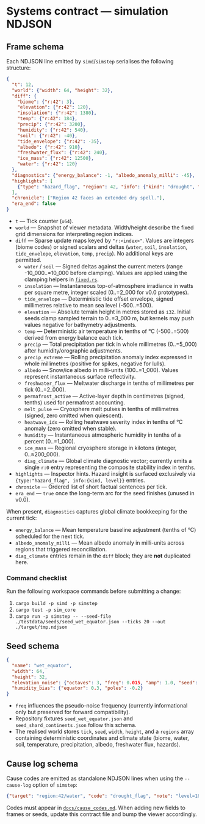 # Systems contract — simulation NDJSON

## Frame schema

Each NDJSON line emitted by `simd`/`simstep` serialises the following structure:

```json
{
  "t": 12,
  "world": {"width": 64, "height": 32},
  "diff": {
    "biome": {"r:42": 3},
    "elevation": {"r:42": 120},
    "insolation": {"r:42": 1380},
    "temp": {"r:42": 184},
    "precip": {"r:42": 3200},
    "humidity": {"r:42": 540},
    "soil": {"r:42": -40},
    "tide_envelope": {"r:42": -35},
    "albedo": {"r:42": 910},
    "freshwater_flux": {"r:42": 240},
    "ice_mass": {"r:42": 12500},
    "water": {"r:42": 120}
  },
  "diagnostics": {"energy_balance": -1, "albedo_anomaly_milli": -45},
  "highlights": [
    {"type": "hazard_flag", "region": 42, "info": {"kind": "drought", "level": 0.43}}
  ],
  "chronicle": ["Region 42 faces an extended dry spell."],
  "era_end": false
}
```

* `t` — Tick counter (`u64`).
* `world` — Snapshot of viewer metadata. Width/height describe the fixed grid dimensions for interpreting region indices.
* `diff` — Sparse update maps keyed by `"r:<index>"`. Values are integers (biome codes) or signed scalars and deltas (`water`, `soil`, `insolation`, `tide_envelope`, `elevation`, `temp`, `precip`). No additional keys are permitted.
  * `water` / `soil` — Signed deltas against the current meters (range -10_000..=10_000 before clamping). Values are applied using the clamping helpers in [`fixed.rs`](../crates/sim_core/src/fixed.rs).
  * `insolation` — Instantaneous top-of-atmosphere irradiance in watts per square metre, integer scaled (0..=2_000 for v0.0 prototypes).
  * `tide_envelope` — Deterministic tide offset envelope, signed millimetres relative to mean sea level (-500..=500).
  * `elevation` — Absolute terrain height in metres stored as `i32`. Initial seeds clamp sampled terrain to 0..=3_000 m, but kernels may push values negative for bathymetry adjustments.
  * `temp` — Deterministic air temperature in tenths of °C (-500..=500) derived from energy balance each tick.
  * `precip` — Total precipitation per tick in whole millimetres (0..=5_000) after humidity/orographic adjustments.
  * `precip_extreme` — Rolling precipitation anomaly index expressed in whole millimetres (positive for spikes, negative for lulls).
  * `albedo` — Snow/ice albedo in milli-units (100..=1_000). Values represent instantaneous surface reflectivity.
  * `freshwater_flux` — Meltwater discharge in tenths of millimetres per tick (0..=2_000).
  * `permafrost_active` — Active-layer depth in centimetres (signed, tenths) used for permafrost accounting.
  * `melt_pulse` — Cryosphere melt pulses in tenths of millimetres (signed, zero omitted when quiescent).
  * `heatwave_idx` — Rolling heatwave severity index in tenths of °C anomaly (zero omitted when stable).
  * `humidity` — Instantaneous atmospheric humidity in tenths of a percent (0..=1_000).
  * `ice_mass` — Regional cryosphere storage in kilotons (integer, 0..≈200_000).
  * `diag_climate` — Global climate diagnostic vector; currently emits a single `r:0` entry representing the composite stability index in tenths.
* `highlights` — Inspector hints. Hazard insight is surfaced exclusively via `{type:"hazard_flag", info:{kind, level}}` entries.
* `chronicle` — Ordered list of short factual sentences per tick.
* `era_end` — `true` once the long-term arc for the seed finishes (unused in v0.0).

When present, `diagnostics` captures global climate bookkeeping for the current tick:

* `energy_balance` — Mean temperature baseline adjustment (tenths of °C) scheduled for the next tick.
* `albedo_anomaly_milli` — Mean albedo anomaly in milli-units across regions that triggered reconciliation.
* `diag_climate` entries remain in the `diff` block; they are **not** duplicated here.

### Command checklist

Run the following workspace commands before submitting a change:

1. `cargo build -p simd -p simstep`
2. `cargo test -p sim_core`
3. `cargo run -p simstep -- --seed-file ./testdata/seeds/seed_wet_equator.json --ticks 20 --out ./target/tmp.ndjson`

## Seed schema

```json
{
  "name": "wet_equator",
  "width": 64,
  "height": 32,
  "elevation_noise": {"octaves": 3, "freq": 0.015, "amp": 1.0, "seed": 123},
  "humidity_bias": {"equator": 0.3, "poles": -0.2}
}
```

* `freq` influences the pseudo-noise frequency (currently informational only but preserved for forward compatibility).
* Repository fixtures `seed_wet_equator.json` and `seed_shard_continents.json` follow this schema.
* The realised world stores `tick`, `seed`, `width`, `height`, and a `regions` array containing deterministic coordinates and climate state (biome, water, soil, temperature, precipitation, albedo, freshwater flux, hazards).

## Cause log schema

Cause codes are emitted as standalone NDJSON lines when using the `--cause-log` option of `simstep`:

```json
{"target": "region:42/water", "code": "drought_flag", "note": "level=1800"}
```

Codes must appear in [`docs/cause_codes.md`](cause_codes.md). When adding new fields to frames or seeds, update this contract file and bump the viewer accordingly.
